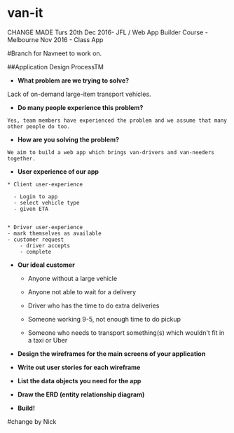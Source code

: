 # van-it
CHANGE MADE Turs 20th Dec 2016- JFL
/
Web App Builder Course - Melbourne Nov 2016 - Class App

#Branch for Navneet to work on.

##Application Design ProcessTM

  * **What problem are we trying to solve?**
    
  Lack of on-demand large-item transport vehicles.

   * **Do many people experience this problem?**
   
    Yes, team members have experienced the problem and we assume that many other people do too.

   * **How are you solving the problem?**
   
    We aim to build a web app which brings van-drivers and van-needers together.

   * **User experience of our app**
   
    * Client user-experience
    
      - Login to app
      - select vehicle type
      - given ETA

      
    * Driver user-experience
    - mark themselves as available
    - customer request
        - driver accepts
        - complete
   * **Our ideal customer** 
    
      - Anyone without a large vehicle
    
      - Anyone not able to wait for a delivery
    
      - Driver who has the time to do extra deliveries
    
      - Someone working 9-5, not enough time to do pickup

      - Someone who needs to transport something(s) which wouldn't fit in a taxi or Uber
    
   * **Design the wireframes for the main screens of your application**

   * **Write out user stories for each wireframe**
   
   * **List the data objects you need for the app**
   
   * **Draw the ERD (entity relationship diagram)**
   
   * **Build!**
   
   #change by Nick

